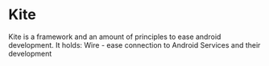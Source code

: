 Kite
====

Kite is a framework and an amount of principles to ease android development. It holds:
    Wire - ease connection to Android Services and their development
